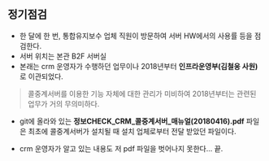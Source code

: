 ## 정기점검

- 한 달에 한 번, 통합유지보수 업체 직원이 방문하여 서버 HW에서의 사용률 등을 점검한다.
- 서버 위치는 본관 B2F 서버실
- 본래는 crm 운영자가 수행하던 업무이나 2018년부터 **인프라운영부(김철웅 사원)** 로 이관되었다.


> 콜중계서버를 이용한 기능 자체에 대한 관리가 미비하여 2018년부터는 관련된 업무가 거의 무의미하다.

- git에 올라와 있는 **정보CHECK_CRM_콜중계서버_매뉴얼(20180416).pdf** 파일은 최초에 콜중계서버가 설치될 때 설치 업체로부터 전달 받았던 파일이다.

- crm 운영자가 알고 있는 내용도 저 pdf 파일을 벗어나지 못한다...  끝.